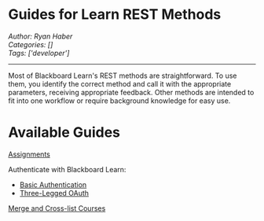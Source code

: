 # Guides for Learn REST Methods
*Author: Ryan Haber*  
*Categories: []*  
*Tags: ['developer']*  
<hr />
Most of Blackboard Learn's REST methods are straightforward. To use them, you
identify the correct method and call it with the appropriate parameters,
receiving appropriate feedback. Other methods are intended to fit into one
workflow or require background knowledge for easy use.

# Available Guides

[Assignments](Use%20APIs%20to%20Work%20with%20Ultra%20Assignments.md)

Authenticate with Blackboard
Learn:
* [Basic Authentication](Basic%20Authentication.md)
* [Three-Legged OAuth](Three-Legged%20OAuth.md)

[Merge and Cross-list
Courses](Use%20APIs%20to%20Merge%20and%20Cross-list%20Courses.md)

